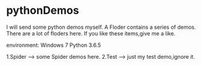 # pythonDemos
I will send some python demos myself.
A Floder contains a series of demos.
There are a lot of floders here.
If you like these items,give me a like.


environment:
Windows 7
Python 3.6.5


1.Spider	--> some Spider demos here.
2.Test		--> just my test demo,ignore it.
